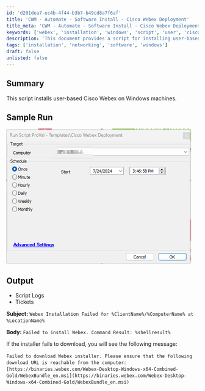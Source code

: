 ```yaml
---
id: 'd201dea7-ec4b-4f44-b3b7-b49cd8a7f6af'
title: 'CWM - Automate - Software Install - Cisco Webex Deployment'
title_meta: 'CWM - Automate - Software Install - Cisco Webex Deployment'
keywords: ['webex', 'installation', 'windows', 'script', 'user', 'cisco']
description: 'This document provides a script for installing user-based Cisco Webex on Windows machines, including sample runs, output logs, and error handling for installation failures.'
tags: ['installation', 'networking', 'software', 'windows']
draft: false
unlisted: false
---
```


## Summary

This script installs user-based Cisco Webex on Windows machines.

## Sample Run

![Sample Run](../../../static/img/CWM---Automate---Software-Install---Cisco-Webex-Deployment/image_1.png)

## Output

- Script Logs
- Tickets

**Subject:** `Webex Installation Failed for %ClientName%/%ComputerName% at %LocationName%`

**Body:** `Failed to install Webex. Command Result: %shellresult%`

If the installer fails to download, you will see the following message:

`Failed to download Webex installer. Please ensure that the following download URL is reachable from the computer: [https://binaries.webex.com/Webex-Desktop-Windows-x64-Combined-Gold/WebexBundle_en.msi](https://binaries.webex.com/Webex-Desktop-Windows-x64-Combined-Gold/WebexBundle_en.msi)`



